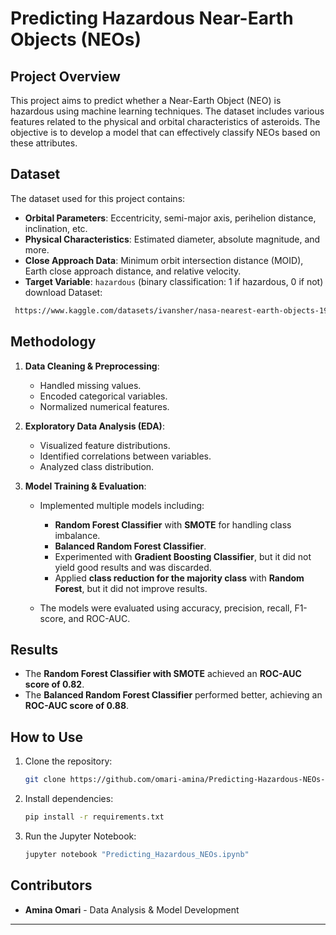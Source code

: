 
# Predicting Hazardous Near-Earth Objects (NEOs)

## Project Overview

This project aims to predict whether a Near-Earth Object (NEO) is hazardous using machine learning techniques. The dataset includes various features related to the physical and orbital characteristics of asteroids. The objective is to develop a model that can effectively classify NEOs based on these attributes.

## Dataset

The dataset used for this project contains:

- **Orbital Parameters**: Eccentricity, semi-major axis, perihelion distance, inclination, etc.
- **Physical Characteristics**: Estimated diameter, absolute magnitude, and more.
- **Close Approach Data**: Minimum orbit intersection distance (MOID), Earth close approach distance, and relative velocity.
- **Target Variable**: `hazardous` (binary classification: 1 if hazardous, 0 if not)
download Dataset:
```bash
 https://www.kaggle.com/datasets/ivansher/nasa-nearest-earth-objects-1910-2024/data
```
## Methodology

1. **Data Cleaning & Preprocessing**:
   - Handled missing values.
   - Encoded categorical variables.
   - Normalized numerical features.
   
2. **Exploratory Data Analysis (EDA)**:
   - Visualized feature distributions.
   - Identified correlations between variables.
   - Analyzed class distribution.
   
3. **Model Training & Evaluation**:
   - Implemented multiple models including:
     - **Random Forest Classifier** with **SMOTE** for handling class imbalance.
     - **Balanced Random Forest Classifier**.
     - Experimented with **Gradient Boosting Classifier**, but it did not yield good results and was discarded.
     - Applied **class reduction for the majority class** with **Random Forest**, but it did not improve results.
   
   - The models were evaluated using accuracy, precision, recall, F1-score, and ROC-AUC.

## Results

- The **Random Forest Classifier with SMOTE** achieved an **ROC-AUC score of 0.82**.
- The **Balanced Random Forest Classifier** performed better, achieving an **ROC-AUC score of 0.88**.

## How to Use

1. Clone the repository:
   ```bash
   git clone https://github.com/omari-amina/Predicting-Hazardous-NEOs-Nearest-Earth-Objects.git
   ```
2. Install dependencies:
   ```bash
   pip install -r requirements.txt
   ```
3. Run the Jupyter Notebook:
   ```bash
   jupyter notebook "Predicting_Hazardous_NEOs.ipynb"
   ```

## Contributors

- **Amina Omari** - Data Analysis & Model Development



---

